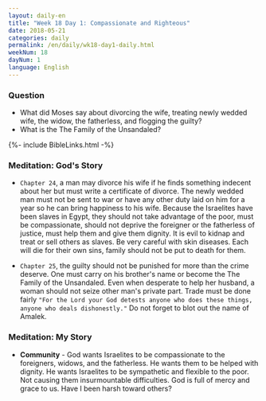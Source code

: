 ```yaml
---
layout: daily-en
title: "Week 18 Day 1: Compassionate and Righteous"
date: 2018-05-21
categories: daily
permalink: /en/daily/wk18-day1-daily.html
weekNum: 18
dayNum: 1
language: English
---
```


### Question     
+ What did Moses say about divorcing the wife, treating newly wedded wife, the widow, the fatherless, and flogging the guilty? 
+ What is the The Family of the Unsandaled?

{%- include BibleLinks.html -%} 

### Meditation: God's Story   
+ `Chapter 24`, a man may divorce his wife if he finds something indecent about her but must write a certificate of divorce. The newly wedded man must not be sent to war or have any other duty laid on him for a year so he can bring happiness to his wife. Because the Israelites have been slaves in Egypt, they should not take advantage of the poor, must be compassionate, should not deprive the foreigner or the fatherless of justice, must help them and give them dignity. It is evil to kidnap and treat or sell others as slaves. Be very careful with skin diseases. Each will die for their own sins, family should not be put to death for them. 

+ `Chapter 25`, the guilty should not be punished for more than the crime deserve. One must carry on his brother's name or become the The Family of the Unsandaled. Even when desperate to help her husband, a woman should not seize other man's private part. Trade must be done fairly `"For the Lord your God detests anyone who does these things, anyone who deals dishonestly."` Do not forget to blot out the name of Amalek. 

### Meditation: My Story   
+ **Community** - God wants Israelites to be compassionate to the foreigners, widows, and the fatherless. He wants them to be helped with dignity. He wants Israelites to be sympathetic and flexible to the poor. Not causing them insurmountable difficulties. God is full of mercy and grace to us. Have I been harsh toward others? 
